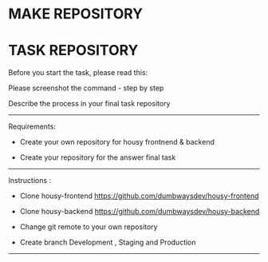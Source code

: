 # MAKE REPOSITORY

# TASK REPOSITORY

Before you start the task, please read this:

Please screenshot the command - step by step

Describe the process in your final task repository

----------------------------------------

Requirements:

- Create your own repository for housy frontnend & backend

- Create your repository for the answer final task

----------------------------------------


Instructions :

- Clone housy-frontend https://github.com/dumbwaysdev/housy-frontend

- Clone housy-backend https://github.com/dumbwaysdev/housy-backend

- Change git remote to your own repository

- Create branch Development , Staging and Production

----------------------------------------
